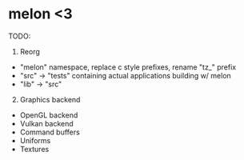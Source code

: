 # melon <3

TODO:
1. Reorg
  * "melon" namespace, replace c style prefixes, rename "tz_" prefix
  * "src" -> "tests" containing actual applications building w/ melon
  * "lib" -> "src"
2. Graphics backend
  * OpenGL backend
  * Vulkan backend
  * Command buffers
  * Uniforms
  * Textures
